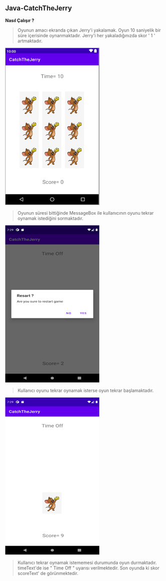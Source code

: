 ﻿## Java-CatchTheJerry

**Nasıl Çalışır ?**

> Oyunun amacı ekranda çıkan Jerry'i yakalamak. Oyun 10 saniyelik bir süre içerisinde oynanmaktadır. Jerry'i her yakaladığınızda skor  ' 1 ' artmaktadır.

<img alt="CatchTheJerry-1" src="https://github.com/furkanerzurumlu/Java-CatchTheJerry/blob/main/CatchTheJerry-1.PNG?raw=true" width="300" height="500">  

> Oyunun süresi bittiğinde MessageBox ile kullanıcının oyunu tekrar oynamak istediğini sormaktadır.

<img alt="CatchTheJerry-2" src="https://github.com/furkanerzurumlu/Java-CatchTheJerry/blob/main/CatchTheJerry-2.png?raw=true" width="300" height="500">  

> Kullanıcı oyunu tekrar oynamak isterse oyun tekrar başlamaktadır.

<img alt="CatchTheJerry-3" src="https://github.com/furkanerzurumlu/Java-CatchTheJerry/blob/main/CatchTheJerry-3.png?raw=true" width="300" height="500">

> Kullanıcı tekrar oynamak istememesi durumunda oyun durmaktadır. timeText'de ise " Time Off " uyarısı verilmektedir. Son oyunda ki skor scoreText' de görünmektedir.

